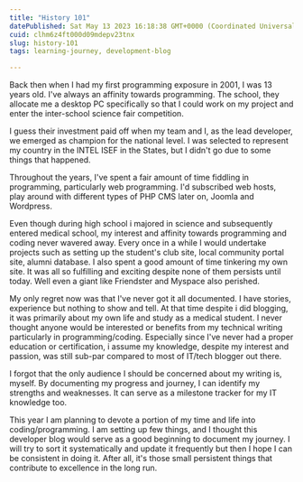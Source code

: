 ```yaml
---
title: "History 101"
datePublished: Sat May 13 2023 16:18:38 GMT+0000 (Coordinated Universal Time)
cuid: clhm6z4ft000d09mdepv23tnx
slug: history-101
tags: learning-journey, development-blog

---
```


Back then when I had my first programming exposure in 2001, I was 13 years old. I've always an affinity towards programming. The school, they allocate me a desktop PC specifically so that I could work on my project and enter the inter-school science fair competition.

I guess their investment paid off when my team and I, as the lead developer, we emerged as champion for the national level. I was selected to represent my country in the INTEL ISEF in the States, but I didn't go due to some things that happened.

Throughout the years, I've spent a fair amount of time fiddling in programming, particularly web programming. I'd subscribed web hosts, play around with different types of PHP CMS later on, Joomla and Wordpress.

Even though during high school i majored in science and subsequently entered medical school, my interest and affinity towards programming and coding never wavered away. Every once in a while I would undertake projects such as setting up the student's club site, local community portal site, alumni database. I also spent a good amount of time tinkering my own site. It was all so fulfilling and exciting despite none of them persists until today. Well even a giant like Friendster and Myspace also perished.

My only regret now was that I've never got it all documented. I have stories, experience but nothing to show and tell. At that time despite i did blogging, it was primarily about my own life and study as a medical student. I never thought anyone would be interested or benefits from my technical writing particularly in programming/coding. Especially since I've never had a proper education or certification, i assume my knowledge, despite my interest and passion, was still sub-par compared to most of IT/tech blogger out there.

I forgot that the only audience I should be concerned about my writing is, myself. By documenting my progress and journey, I can identify my strengths and weaknesses. It can serve as a milestone tracker for my IT knowledge too.

This year I am planning to devote a portion of my time and life into coding/programming. I am setting up few things, and I thought this developer blog would serve as a good beginning to document my journey. I will try to sort it systematically and update it frequently but then I hope I can be consistent in doing it. After all, it's those small persistent things that contribute to excellence in the long run.